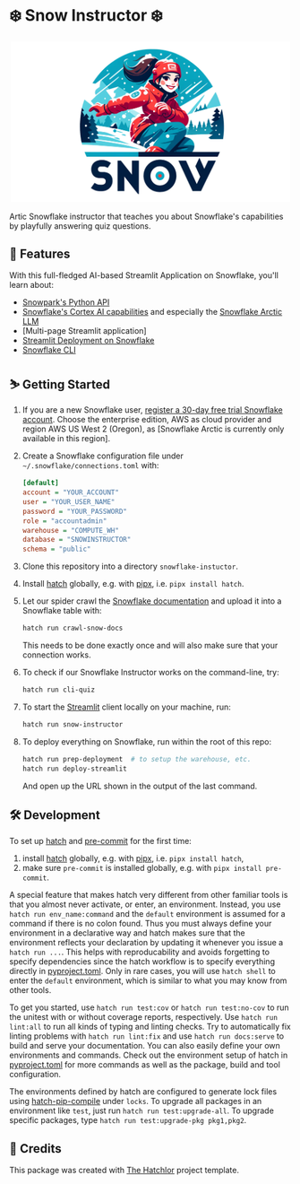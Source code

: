 #  ❄️ Snow Instructor ❄️

<div align="center">
<img src="https://raw.githubusercontent.com/FlorianWilhelm/snow-instructor/main/assets/logo-woman.png" alt="Snow Instructor logo" width="500" role="img">
</div>

Artic Snowflake instructor that teaches you about Snowflake's capabilities by playfully answering quiz questions.

## 💫 Features

With this full-fledged AI-based Streamlit Application on Snowflake, you'll learn about:

* [Snowpark's Python API]
* [Snowflake's Cortex AI capabilities] and especially the [Snowflake Arctic LLM]
* [Multi-page Streamlit application]
* [Streamlit Deployment on Snowflake]
* [Snowflake CLI]

## ⛷️ Getting Started

1. If you are a new Snowflake user, [register a 30-day free trial Snowflake account].
   Choose the enterprise edition, AWS as cloud provider and region AWS US West 2 (Oregon),
   as [Snowflake Arctic is currently only available in this region].
2. Create a Snowflake configuration file under `~/.snowflake/connections.toml` with:

    ```ini
    [default]
    account = "YOUR_ACCOUNT"
    user = "YOUR_USER_NAME"
    password = "YOUR_PASSWORD"
    role = "accountadmin"
    warehouse = "COMPUTE_WH"
    database = "SNOWINSTRUCTOR"
    schema = "public"
    ```

3. Clone this repository into a directory `snowflake-instuctor`.
4. Install [hatch] globally, e.g. with [pipx], i.e. `pipx install hatch`.
5. Let our spider crawl the [Snowflake documentation] and upload it into a Snowflake table with:

   ```bash
   hatch run crawl-snow-docs
   ```

   This needs to be done exactly once and will also make sure that your connection works.
6. To check if our Snowflake Instructor works on the command-line, try:

   ```bash
   hatch run cli-quiz
   ```

7. To start the [Streamlit] client locally on your machine, run:

   ```bash
   hatch run snow-instructor
   ```

8. To deploy everything on Snowflake, run within the root of this repo:

   ```bash
   hatch run prep-deployment  # to setup the warehouse, etc.
   hatch run deploy-streamlit
   ```

   And open up the URL shown in the output of the last command.


## 🛠️ Development

To set up [hatch] and [pre-commit] for the first time:

1. install [hatch] globally, e.g. with [pipx], i.e. `pipx install hatch`,
2. make sure `pre-commit` is installed globally, e.g. with `pipx install pre-commit`.

A special feature that makes hatch very different from other familiar tools is that you almost never
activate, or enter, an environment. Instead, you use `hatch run env_name:command` and the `default` environment
is assumed for a command if there is no colon found. Thus you must always define your environment in a declarative
way and hatch makes sure that the environment reflects your declaration by updating it whenever you issue
a `hatch run ...`. This helps with reproducability and avoids forgetting to specify dependencies since the
hatch workflow is to specify everything directly in [pyproject.toml](pyproject.toml). Only in rare cases, you
will use `hatch shell` to enter the `default` environment, which is similar to what you may know from other tools.

To get you started, use `hatch run test:cov` or `hatch run test:no-cov` to run the unitest with or without coverage reports,
respectively. Use `hatch run lint:all` to run all kinds of typing and linting checks. Try to automatically fix linting
problems with `hatch run lint:fix` and use `hatch run docs:serve` to build and serve your documentation.
You can also easily define your own environments and commands. Check out the environment setup of hatch
in [pyproject.toml](pyproject.toml) for more commands as well as the package, build and tool configuration.

The environments defined by hatch are configured to generate lock files using [hatch-pip-compile] under `locks`.
To upgrade all packages in an environment like `test`, just run `hatch run test:upgrade-all`. To upgrade specific
packages, type `hatch run test:upgrade-pkg pkg1,pkg2`.

## 🙏 Credits

This package was created with [The Hatchlor] project template.

[The Hatchlor]: https://github.com/florianwilhelm/the-hatchlor
[pipx]: https://pypa.github.io/pipx/
[hatch]: https://hatch.pypa.io/
[pre-commit]: https://pre-commit.com/
[hatch-pip-compile]: https://github.com/juftin/hatch-pip-compile
[register a 30-day free trial Snowflake account]: https://trial.snowflake.com/?owner=SPN-PID-545753
[Snowflake Arctic is only available in this region]: https://docs.snowflake.com/en/user-guide/snowflake-cortex/llm-functions#label-cortex-llm-availability
[Snowflake documentation]: https://docs.snowflake.com/
[Streamlit]: https://streamlit.io/
[Snowpark's Python API]: https://docs.snowflake.com/en/developer-guide/snowflake-python-api/snowflake-python-overview
[Snowflake's Cortex AI capabilities]: https://docs.snowflake.com/en/user-guide/snowflake-cortex/overview
[Snowflake Arctic LLM]: https://www.snowflake.com/en/data-cloud/arctic/
[Mulit-page Streamlit application]: https://docs.streamlit.io/get-started/tutorials/create-a-multipage-app
[Streamlit Deployment on Snowflake]: https://www.snowflake.com/en/data-cloud/overview/streamlit-in-snowflake/
[Snowflake CLI]: https://docs.snowflake.com/developer-guide/snowflake-cli-v2/index
